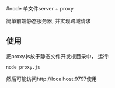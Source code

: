 #node 单文件server + proxy

简单前端静态服务器, 并实现跨域请求

## 使用
把proxy.js放于静态文件开发根目录中， 运行:

```
node proxy.js
```


然后可能访问http://localhost:9797使用
